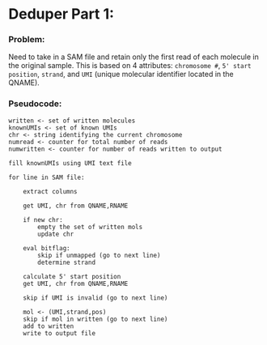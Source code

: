 # Deduper Part 1:

### Problem:
Need to take in a SAM file and retain only the first read 
of each molecule in the original sample. This is based on
4 attributes: ```chromosome #```, ```5' start position```, ```strand```, and ```UMI```
(unique molecular identifier located in the QNAME).


### Pseudocode:
```
written <- set of written molecules
knownUMIs <- set of known UMIs
chr <- string identifying the current chromosome
numread <- counter for total number of reads
numwritten <- counter for number of reads written to output

fill knownUMIs using UMI text file

for line in SAM file:

    extract columns

    get UMI, chr from QNAME,RNAME

    if new chr:
        empty the set of written mols
        update chr

    eval bitflag:
        skip if unmapped (go to next line)
        determine strand

    calculate 5' start position
    get UMI, chr from QNAME,RNAME

    skip if UMI is invalid (go to next line)

    mol <- (UMI,strand,pos)
    skip if mol in written (go to next line)
    add to written
    write to output file

```
